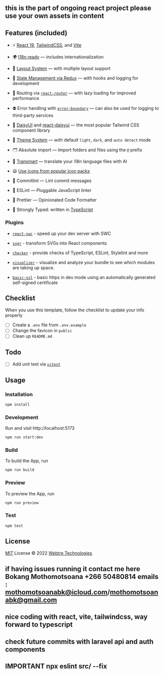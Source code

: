 
## this is the part of ongoing react project please use your own assets in content

## Features (included)

- ⚡️ [React 19](https://github.com/facebook/react/), [TailwindCSS](https://github.com/tailwindlabs/tailwindcss), and [Vite](https://github.com/vitejs/vite)

- 🌍 [I18n ready](./src/i18n) — includes internationalization

- 📑 [Layout System](./src/layouts) — with multiple layout support

- 💮 [State Management via Redux](./src/redux) — with hooks and logging for development

- 🔗 Routing via [`react-router`](./src/router) — with lazy loading for improved performance

- ⛔ Error handling with [`error-boundary`](./src/components/ErrorBoundary.tsx) — can also be used for logging to third-party services

- 🎨 [DaisyUI](https://github.com/saadeghi/daisyui) and [react-daisyui](https://github.com/daisyui/react-daisyui) — the most popular Tailwind CSS component library

- 📲 [Theme System](./src/components/ThemeChanger.tsx) — with default `light`, `dark`, and `auto detect` mode

- 🗂 Absolute import — Import folders and files using the `@` prefix

- 🤖 [Transmart](./transmart.config.cjs) — translate your i18n language files with AI

- 😃 [Use icons from popular icon packs](https://github.com/react-icons/react-icons)

- 🚓 Commitlint — Lint commit messages

- 📏 ESLint — Pluggable JavaScript linter

- 💖 Prettier — Opinionated Code Formatter

- 🦾 Strongly Typed: written in [TypeScript](https://github.com/microsoft/TypeScript)

### Plugins

- [`react-swc`](https://github.com/vitejs/vite-plugin-react-swc) - speed up your dev server with SWC

- [`svgr`](https://github.com/pd4d10/vite-plugin-svgr) - transform SVGs into React components

- [`checker`](https://github.com/fi3ework/vite-plugin-checker) - provide checks of TypeScript, ESLint, Stylelint and more

- [`visualizer`](https://github.com/btd/rollup-plugin-visualizer) - visualize and analyze your bundle to see which modules are taking up space.

- [`basic-ssl`](https://github.com/vitejs/vite-plugin-basic-ssl) - basic https in dev mode using an automatically generated self-signed certificate

## Checklist

When you use this template, follow the checklist to update your info properly

- [ ] Create a `.env` file from `.env.example`
- [ ] Change the favicon in `public`
- [ ] Clean up `README.md`

## Todo

- [ ] Add unit test via [`vitest`](https://github.com/vitest-dev/vitest)

## Usage

### Installation

```bash
npm install
```

### Development

Run and visit http://localhost:5173

```bash
npm run start:dev
```

### Build

To build the App, run

```bash
npm run build
```

### Preview

To preview the App, run

```bash
npm run preview
```

### Test

```bash
npm test
```

## License

[MIT](./LICENSE) License © 2022 [Webtre Technologies](https://github.com/webtretech)

## if having issues running it contact me here Bokang Mothomotsoana +266 50480814 emails : mothomotsoanabk@icloud.com/mothomotsoanabk@gmail.com

## nice coding with react, vite, tailwindcss, way forward to typescript

## check future commits with laravel api and auth components

## IMPORTANT npx eslint src/ --fix
